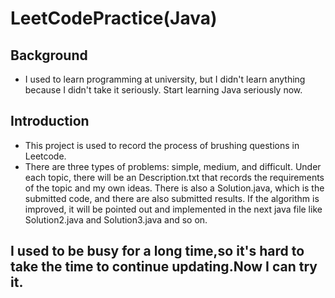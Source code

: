 # LeetCodePractice(Java)
## Background
 - I used to learn programming at university, but I didn't learn anything because I didn't take it seriously. Start learning Java seriously now.
## Introduction
 - This project is used to record the process of brushing questions in Leetcode.
 - There are three types of problems: simple, medium, and difficult. Under each topic, there will be an Description.txt that records the requirements of the topic and my own ideas. There is also a Solution.java, which is the submitted code, and there are also submitted results. If the algorithm is improved, it will be pointed out and implemented in the next java file like Solution2.java and Solution3.java and so on.
## I used to be busy for a long time,so it's hard to take the time to continue updating.Now I can try it.
